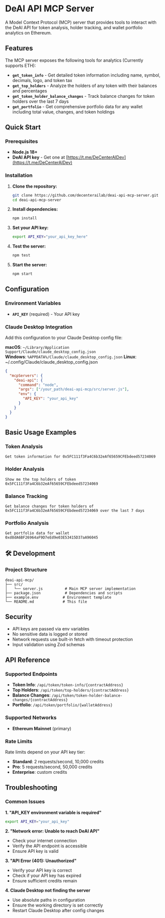 # DeAI API MCP Server

A Model Context Protocol (MCP) server that provides tools to interact with the DeAI API for token analysis, holder tracking, and wallet portfolio analytics on Ethereum.

## Features

The MCP server exposes the following tools for analytics (Currently supports ETH):

- **`get_token_info`** - Get detailed token information including name, symbol, decimals, logo, and token tax
- **`get_top_holders`** - Analyze the holders of any token with their balances and percentages  
- **`get_token_holder_balance_changes`** - Track balance changes for token holders over the last 7 days
- **`get_portfolio`** - Get comprehensive portfolio data for any wallet including total value, changes, and token holdings

## Quick Start

### Prerequisites

- **Node.js 18+** 
- **DeAI API key** - Get one at [https://t.me/DeCenterAIDev](https://t.me/DeCenterAIDev)

### Installation

1. **Clone the repository:**
   ```bash
   git clone https://github.com/decenterailab/deai-api-mcp-server.git
   cd deai-api-mcp-server
   ```

2. **Install dependencies:**
   ```bash
   npm install
   ```

3. **Set your API key:**
   ```bash
   export API_KEY="your_api_key_here"
   ```

4. **Test the server:**
   ```bash
   npm test
   ```

5. **Start the server:**
   ```bash
   npm start
   ```

## Configuration

### Environment Variables

- **`API_KEY`** (required) - Your API key

### Claude Desktop Integration

Add this configuration to your Claude Desktop config file:

**macOS**: `~/Library/Application Support/Claude/claude_desktop_config.json`  
**Windows**: `%APPDATA%/Claude/claude_desktop_config.json`
**Linux**: ~/.config/Claude/claude_desktop_config.json

```json
{
  "mcpServers": {
    "deai-api": {
      "command": "node",
      "args": ["/your_path/deai-api-mcp/src/server.js"],
      "env": {
        "API_KEY": "your_api_key"
      }
    }
  }
}
```

## Basic Usage Examples

### Token Analysis
```
Get token information for 0x5FC111f3Fa4C6b32eAf65659CFEbdeed57234069
```

### Holder Analysis  
```
Show me the top holders of token 0x5FC111f3Fa4C6b32eAf65659CFEbdeed57234069
```

### Balance Tracking
```
Get balance changes for token holders of 0x5FC111f3Fa4C6b32eAf65659CFEbdeed57234069 over the last 7 days
```

### Portfolio Analysis
```
Get portfolio data for wallet 0xd8dA6BF26964aF9D7eEd9e03E53415D37aA96045
```

## 🛠️ Development

### Project Structure

```
deai-api-mcp/
├── src/
│   └── server.js          # Main MCP server implementation
├── package.json           # Dependencies and scripts
├── example.env           # Environment template
└── README.md             # This file
```

## Security

- API keys are passed via env variables
- No sensitive data is logged or stored
- Network requests use built-in fetch with timeout protection
- Input validation using Zod schemas

## API Reference

### Supported Endpoints

- **Token Info**: `/api/token/token-info/{contractAddress}`
- **Top Holders**: `/api/token/top-holders/{contractAddress}`
- **Balance Changes**: `/api/token/token-holder-balance-changes/{contractAddress}`
- **Portfolio**: `/api/token/portfolio/{walletAddress}`

### Supported Networks

- **Ethereum Mainnet** (primary)

### Rate Limits

Rate limits depend on your API key tier:
- **Standard**: 2 requests/second, 10,000 credits
- **Pro**: 5 requests/second, 50,000 credits  
- **Enterprise**: custom credits

## Troubleshooting

### Common Issues

**1. "API_KEY environment variable is required"**
```bash
export API_KEY="your_api_key"
```

**2. "Network error: Unable to reach DeAI API"**
- Check your internet connection
- Verify the API endpoint is accessible
- Ensure API key is valid

**3. "API Error (401): Unauthorized"**
- Verify your API key is correct
- Check if your API key has expired
- Ensure sufficient credits remain

**4. Claude Desktop not finding the server**
- Use absolute paths in configuration
- Ensure the working directory is set correctly
- Restart Claude Desktop after config changes
